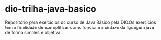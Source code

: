 # dio-trilha-java-basico
Repositório para exercícios do curso de Java Básico pela DIO.Os exercícios tem a finalidade de exemplificar como funciona a sintaxe da liguagem java de forma simples 
e objetiva.
